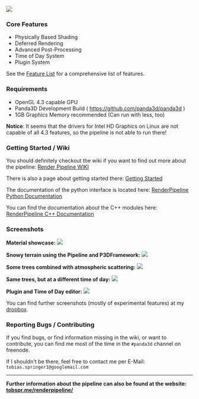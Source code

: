 <img src="http://i.imgur.com/0MZy5BO.png" />

### Core Features

- Physically Based Shading
- Deferred Rendering
- Advanced Post-Processing
- Time of Day System
- Plugin System

See the <a target="_blank" href="https://github.com/tobspr/RenderPipeline/wiki/Features">Feature List</a>
for a comprehensive list of features.


### Requirements

- OpenGL 4.3 capable GPU
- Panda3D Development Build ( https://github.com/panda3d/panda3d )
- 1GB Graphics Memory recommended (Can run with less, too)

**Notice**: It seems that the drivers for Intel HD Graphics on Linux are not
capable of all 4.3 features, so the pipeline is not able to run there!


### Getting Started / Wiki

You should definitely checkout the wiki if you want to find out more about the pipeline:
<a target="_blank" href="https://github.com/tobspr/RenderPipeline/wiki">Render Pipeline WIKI</a>

There is also a page about getting started there: <a target="_blank" href="https://github.com/tobspr/RenderPipeline/wiki/Getting%20Started">Getting Started</a>

The documentation of the python interface is located here: <a target="_blank" href="http://tobspr.me/renderpipeline/pydocs">RenderPipeline Python Documentation</a>

You can find the documentation about the C++ modules here: <a target="_blank" href="http://tobspr.me/renderpipeline/docs/">RenderPipeline C++ Documentation</a>

### Screenshots

**Material showcase:**
<img src="http://i.imgur.com/LgNAbQr.png" />

**Snowy terrain using the Pipeline and P3DFramework:**
<img src="http://fs5.directupload.net/images/151201/3j6jtygc.png" />

**Some trees combined with atmospheric scattering:**
<img src="http://i.imgur.com/EE5U4UR.png" />

**Same trees, but at a different time of day:**
<img src="https://img3.picload.org/image/pwrgpdc/289.png" />

**Plugin and Time of Day editor:**
<img src="http://fs5.directupload.net/images/151122/28c2itvj.png" />

You can find further screenshots (mostly of experimental features) at my <a href="https://www.dropbox.com/sh/dq4wu3g9jwjqnht/AAABSOPnglDHZYsG5HXR-mhWa" target="_blank">dropbox</a>.


### Reporting Bugs / Contributing

If you find bugs, or find information missing in the wiki, or want to contribute,
you can find me most of the time in the `#panda3d` channel on freenode.

If I shouldn't be there, feel free to contact me per E-Mail: `tobias.springer1@googlemail.com`

---

<b>Further information about the pipeline can also be found at the website: <a href="http://tobspr.me/renderpipeline/" target="_blank">tobspr.me/renderpipeline/</a></b>
